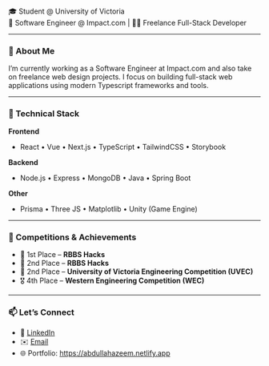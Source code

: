 🎓 Student @ University of Victoria  
💼 Software Engineer @ Impact.com | 🧑‍💻 Freelance Full-Stack Developer  

---

### 🧠 About Me

I’m currently working as a Software Engineer at Impact.com and also take on freelance web design projects. I focus on building full-stack web applications using modern Typescript frameworks and tools.

---

### 💼 Technical Stack

**Frontend**
- React • Vue • Next.js • TypeScript • TailwindCSS • Storybook

**Backend**
- Node.js • Express • MongoDB • Java • Spring Boot

**Other**
- Prisma • Three JS • Matplotlib • Unity (Game Engine)

---

### 🏅 Competitions & Achievements

- 🥇 1st Place – **RBBS Hacks**
- 🥈 2nd Place – **RBBS Hacks**
- 🥈 2nd Place – **University of Victoria Engineering Competition (UVEC)**
- 🎖️ 4th Place – **Western Engineering Competition (WEC)** 


---

### 📫 Let’s Connect

- 💼 [LinkedIn](https://linkedin.com/in/abdullahbinazeem)  
- ✉️ [Email](mailto:abdullahbinazeem06@gmail.com)  
- 🌐 Portfolio: https://abdullahazeem.netlify.app
